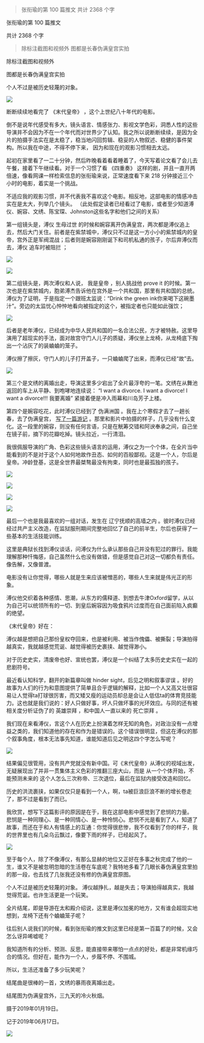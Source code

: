 > 张衔瑜的第 100 篇推文 共计 2368 个字

张衔瑜的第 100 篇推文

共计 2368 个字

> 除标注截图和视频外 图都是长春伪满皇宫实拍

除标注截图和视频外

图都是长春伪满皇宫实拍

个人不过是被历史轻蔑的对象。

![](./images/img_001.jpeg)

断断续续地看完了 《末代皇帝》 ，这个上世纪八十年代的电影。

倒不是说年代感受有多大，镜头语言、情感张力、影视文学色彩，洞悉人性的这些导演并不会因为不在一个年代而对世界少了认知。我之所以说断断续续，是因为全片的拍摄手法实在是太稳了，稳当地闪回剪辑、稳妥的人物叙述、稳健的事件架构。所以我在中途，不得不停下来， 因为和现在的观影习惯相去太远。

起初在家里看了一二十分钟，然后昨晚看着看着睡着了，今天写着论文看了会儿去午餐，接着下午继续看。对于一个习惯了看 《四重奏》 这样的剧，并且一直开两倍速，像看网课一样检索信息的张衔瑜来说，正常速度看下来 218 分钟接近三个小时的电影，着实是一个挑战。

不适应我的观影习惯，并不代表我不喜欢这个电影。相反地，这部电影的情感冲击实在是太大，列举几个镜头。 （此处假定读者已经看过了电影，或者至少知道溥仪、婉容、文绣、陈宝琛、Johnston这些名字和他们之间的关系）

第一组镜头是，溥仪 生母过世 的时候和婉容离开伪满皇宫，两次都是溥仪追上去，然后大门关住。前者是在紫禁城中，溥仪只不过是这一方小小的紫禁城内的皇帝，宫外正是军阀混战；后者则是婉容刚刚诞下和司机私通的孩子，尔后弃溥仪而去，溥仪 追车时被阻拦 ；

![](./images/img_002.png)

![](./images/img_003.png)

第二组镜头是，两次溥仪和人说， 我是皇帝 ，别人挑战他 prove it 的时候。第一次也是在紫禁城内，胞弟溥杰告诉他在宫外是一个共和国，那里有共和国的总统。溥仪为了证明，于是指定一个跟班太监说：“Drink the green ink你来喝下这碗墨汁”。旁边的太监忧心忡忡地看向被指定的这个，被指定者也只能如此强饮；

![](./images/img_004.png)

后者是老年溥仪，已经成为中华人民共和国的一名合法公民，方才被特赦。这里导演用了超现实的手法，面对故宫守门人儿子的质疑，溥仪坐上龙椅，从龙椅底下掏出一个沾灰了的装蛐蛐的笼子。

溥仪擦了擦灰，守门人的儿子打开盖子，一只蛐蛐爬了出来，而溥仪已经“故”去。

![](./images/img_005.png)

第三个是文绣的离婚出走，导演这里多少宕出了全片最浮夸的一笔。文绣在从舞池返回的车上从平静、到咆哮地连续说： “I want a divorce. I want a divorce! I want a divorce!!! 我要离婚” 紧接着便是冲入雨幕和川岛芳子上楼。

第四个是婉容吃花，此时溥仪已经到了 伪满洲国 。我在上个寒假才去了一趟长春，去了伪满皇宫， [写了一篇游记](http://mp.weixin.qq.com/s?__biz=MzUzNjE3NzA3Mg==&mid=2247484906&idx=1&sn=18caeb80b686315ad9b7eb5379013e6e&chksm=fafb7535cd8cfc2310bc2efd53e55c9fee406398f8ba990b173f1c933421b92fa0f6af890892&scene=21#wechat_redirect) 。那里和影片中拍摄的样子，几乎没有什么变化。这一段里的婉容，则没有任何言语，只是在觥筹交错和阿谀奉承之间，自己坐在镜子前，摘下的花瓣吃掉。镜头拉近，一行清泪。

我很佩服导演的广角、色彩这些镜头语言的运用，溥仪之为一个个体，在全片当中能看到的不是对于这个人如何地故作丑态、如何的百般鄙视。这是一个人，尔后是皇帝。冲龄登基，这是全世界最桀骜最没有拘束，同时也是最孤独的孩子。

![](./images/img_006.jpeg)

![](./images/img_007.jpeg)

![](./images/img_008.jpeg)

![](./images/img_009.jpeg)

最后一个也是我最喜欢的一组对话，发生在 辽宁抚顺的高墙之内 。彼时溥仪已经经过共产主义改造，在监狱服刑期间完整地回忆了自己的前半生，尔后也获得了一些基本的生活技能训练。

这里是典狱长找到溥仪谈话，问溥仪为什么承认那些自己并没有犯过的罪行。我能理解那种忏悔感，自己虽然什么也没有做错，但是感觉自己对这一切都负有责任。像告解，又像普渡。

电影没有让你觉得，哪些人就是生来应该被憎恶的，哪些人生来就是伟光正的形象。

溥仪他交织着各种感情、思潮，从东方的儒释道、到想去牛津Oxford留学，从以为自己可以统领所有的一切、到皇后婉容因为吸食鸦片过度而在自己面前陷入疯癫的绝望。

《末代皇帝》好在：

溥仪越是想把自己那份皇权夺回来，也是被利用、被当作傀儡、被撕裂；导演拍得越真实，我就越感觉荒诞、越觉得被历史裹挟、越觉得渺小。

对于历史史实，清废帝也好、宣统也罢，溥仪是一个纠结了太多历史史实在一起的悲剧符号。

最近看认知科学，翻开的新篇章叫做 hinder sight，后见之明和叙事谬误 。好的故事为人们的行为和意图提供了简单且合乎逻辑的解释，比如一个人又高又壮很容易让人觉得ta打球很厉害，而又矮又瘦的运动员却总是会让人低估ta的体育竞技能力。这也就是我们说的：好人只做好事，坏人只做坏事的光环效应。与同的还有被相关度分析证伪了的 英雄崇拜 ，和中国人一直以来的 死亡崇拜 。

我们现在来看溥仪，言这个人在历史上扮演着怎样无知的角色，对政治没有一点增益之类的，我们知道他的存在和作为是错误的。这个错误很明显，但这在溥仪的那个叙事角度，根本无法事先知道，谁能知道后见之明这四个字怎么写呢？

![](./images/img_010.jpeg)

结果偏见很管用，没有共产党就没有新中国。可《末代皇帝》从溥仪的视域出发，无疑展现出了并非一贯集体主义色彩的推翻三座大山，而是 从一个个体开始，不能预测未来的 这个人怎么三次称帝、三次退位，最后在监狱内接受改造和回忆。

历史的洪流裹挟，如果仅仅只是看到一个人，啊，ta被巨浪巨浪不断的增长卷走了，那不过是看到了而已。

我欣赏，想写下这篇影评的原因是在于，我在这部电影中感觉到了悲悯的力量。 悲悯是一种同理心、是一种同情心、是一种怜悯心。悲悯不光是看到了人，知道了故事，而还在于和人有情感上的互通：你觉得很悲惨，我不仅看到了你的样子，我的世界里也有几朵乌云飘过，像要下雨的样子，已经起风了。

![](./images/img_011.jpeg)

至于每个人，除了不像溥仪，有那么显赫的地位又正好在多事之秋完成了他的一生，谁又不是被忽明忽暗的生活卷在车底呢？我特地多看了几眼长春伪满皇宫里拍的那一段，也去找了几张我还没有修的伪满皇宫原图。

个人不过是被历史轻蔑的对象。 溥仪越挣扎，越是失去；导演拍得越真实，我越觉得荒诞。也许生活更是一个玩笑。

全片结尾，即是导游在太和殿介绍说，这里是溥仪加冕的地方，又有谁会超现实地想到，龙椅下还有个蛐蛐笼子呢？

往后别人说我们的时候，看到张衔瑜的推文到这里已经是第一百篇了的时候，又会怎么讶异唏嘘呢？

我知道所有的分析、预测、反思，能直接带来哪怕一点点的好处，都是非常机缘巧合的情况。但好在，能作为一个人，步履不停、不围城。

所以，生活还准备了多少玩笑呢？

结尾曲是很棒的一首，文绣的暴雨夜离婚出走。

结尾图为伪满皇宫外，三九天的冷火秋烟。

摄于2019年01月19日。

记于2019年06月17日。

![](./images/img_012.jpeg)
